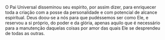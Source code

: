 ﻿O Pai Universal disseminou seu espírito, por assim dizer, para enriquecer toda a criação com a posse da personalidade e com potencial de alcance espiritual. Deus doou-se a nós para que pudéssemos ser como Ele, e reservou a si próprio, do poder e da glória, apenas aquilo que é necessário para a manutenção daquelas coisas por amor das quais Ele se desprendeu de todas as outras.